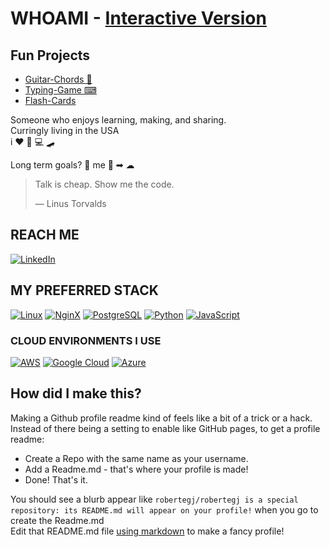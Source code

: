 # WHOAMI - [Interactive Version](https://robertegj.github.io/robertegj/)
## Fun Projects
- [Guitar-Chords 🎸](https://robertegj.github.io/Guitar-Chords/)
- [Typing-Game ⌨](https://robertegj.github.io/Typing-Game/)
- [Flash-Cards ](https://robertegj.github.io/Flash-Cards/)

Someone who enjoys learning, making, and sharing.  
Curringly living in the USA  
i ❤️ 🎸 💻 🛹

Long term goals? 💾 me 🧑 ➡ ☁ 

> Talk is cheap. Show me the code.
>  
> — Linus Torvalds 

## REACH ME
[![LinkedIn](https://img.shields.io/badge/LinkedIn-0077B5?style=for-the-badge&logo=linkedin&logoColor=white)](https://www.linkedin.com/in/robert-guidry/)

## MY PREFERRED STACK
[![Linux](https://img.shields.io/badge/Linux-FCC624?style=for-the-badge&logo=linux&logoColor=black)](https://www.kernel.org/)
[![NginX](https://img.shields.io/badge/nginx-%23009639.svg?style=for-the-badge&logo=nginx&logoColor=white)](https://www.nginx.com/)
[![PostgreSQL](https://img.shields.io/badge/postgres-%23316192.svg?style=for-the-badge&logo=postgresql&logoColor=white)](https://www.postgresql.org/)
[![Python](https://img.shields.io/badge/python-3670A0?style=for-the-badge&logo=python&logoColor=ffdd54)](https://www.python.org/)
[![JavaScript](https://img.shields.io/badge/javascript-%23323330.svg?style=for-the-badge&logo=javascript&logoColor=%23F7DF1E)](https://developer.mozilla.org/en-US/docs/Web/JavaScript)

### CLOUD ENVIRONMENTS I USE
[![AWS](https://img.shields.io/badge/Amazon_AWS-232F3E?style=for-the-badge&logo=amazon-aws&logoColor=white)](https://www.kernel.org/)
[![Google Cloud](https://img.shields.io/badge/Google_Cloud-4285F4?style=for-the-badge&logo=google-cloud&logoColor=white)](https://www.kernel.org/)
[![Azure](https://img.shields.io/badge/microsoft%20azure-0089D6?style=for-the-badge&logo=microsoft-azure&logoColor=white)](https://www.kernel.org/)

## How did I make this?
Making a Github profile readme kind of feels like a bit of a trick or a hack.  
Instead of there being a setting to enable like GitHub pages, to get a profile readme:  
- Create a Repo with the same name as your username.   
- Add a Readme.md - that's where your profile is made!  
- Done! That's it.

You should see a blurb appear like `robertegj/robertegj is a special repository: its README.md will appear on your profile!` when you go to create the Readme.md  
Edit that README.md file [using markdown](https://www.markdownguide.org/basic-syntax/) to make a fancy profile!
